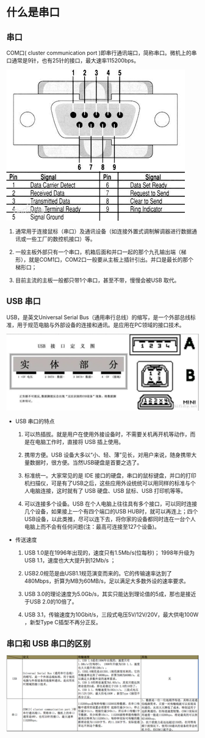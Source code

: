 # 什么是串口

## 串口

COM口( cluster communication port )即串行通讯端口，简称串口。微机上的串口通常是9针，也有25针的接口，最大速率115200bps。

![uart](./../../assets/get_started/uart.jpg)

1. 通常用于连接鼠标（串口）及通讯设备（如连接外置式调制解调器进行数据通讯或一些工厂的数控机接口）等。

1. 一般主板外部只有一个串口，机箱后面和并口一起的那个九孔输出端（梯形），就是COM1口，COM2口一般要从主板上插针引出。并口是最长的那个梯形口；

1. 目前主流的主板一般都只带1个串口，甚至不带，慢慢会被USB 取代。

## USB 串口
USB，是英文Universal Serial Bus（通用串行总线）的缩写，是一个外部总线标准，用于规范电脑与外部设备的连接和通讯。是应用在PC领域的接口技术。

![](./../../assets/get_started/usb_uart.png)

- USB 串口的特点

    1. 可以热插拔。就是用户在使用外接设备时，不需要关机再开机等动作，而是在电脑工作时，直接将 USB 插上使用。

    1. 携带方便。USB 设备大多以“小、轻、薄”见长，对用户来说，随身携带大量数据时，很方便。当然USB硬盘是首要之选了。

    1. 标准统一。大家常见的是 IDE 接口的硬盘，串口的鼠标键盘，并口的打印机扫描仪，可是有了USB之后，这些应用外设统统可以用同样的标准与个人电脑连接，这时就有了 USB 硬盘、USB 鼠标、USB 打印机等等。

    1. 可以连接多个设备。USB 在个人电脑上往往具有多个接口，可以同时连接几个设备，如果接上一个有四个端口的USB HUB时，就可以再连上；四个USB设备，以此类推，尽可以连下去，将你家的设备都同时连在一台个人电脑上而不会有任何问题(注：最高可连接至127个设备)。

- 传送速度

    1. USB 1.0是在1996年出现的，速度只有1.5Mb/s(位每秒)； 1998年升级为USB 1.1，速度也大大提升到12Mb/s ；

    1. USB2.0规范是由USB1.1规范演变而来的。它的传输速率达到了480Mbps，折算为MB为60MB/s，足以满足大多数外设的速率要求。

    1. USB 3.0的理论速度为5.0Gb/s，其实只能达到理论值的5成，那也是接近于USB 2.0的10倍了。

    1. USB 3.1，传输速度为10Gbit/s，三段式电压5V/12V/20V，最大供电100W ，新型Type C插型不再分正反。


## 串口和 USB 串口的区别

![](./../../assets/get_started/usb_vs_uart.png)